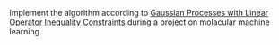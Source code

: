 Implement the algorithm according to [Gaussian Processes with Linear Operator Inequality Constraints](http://jmlr.csail.mit.edu/papers/volume20/19-065/19-065.pdf) during a project on molacular machine learning
